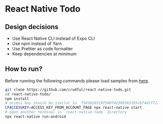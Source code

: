 # React Native Todo

## Design decisions

- Use React Native CLI instead of Expo CLI
- Use npm instead of Yarn
- Use Prettier as code formatter
- Keep dependencies at minimum

## How to run?

Before running the following commands please load samples from [here](https://www.crudful.com/services/todo/explorer).

```bash
git clone https://github.com/crudful/react-native-todo.git
cd react-native-todo/
npm install
# access key should be similar to `f585826519f500fd2390363195c874d1f717fesa`
CFACCESSKEY=ACCESS_KEY_FROM_ACCOUNT_PAGE npx react-native start
# open another terminal in `react-native-todo` directory
npx react-native run-android
```
